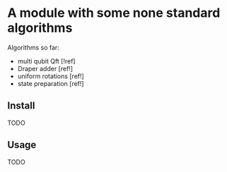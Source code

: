 # A module with some none standard algorithms

Algorithms so far:

* multi qubit Qft [!ref]
* Draper adder [ref!]
* uniform rotations [ref!]
* state preparation [ref!] 

## Install
TODO

## Usage
TODO